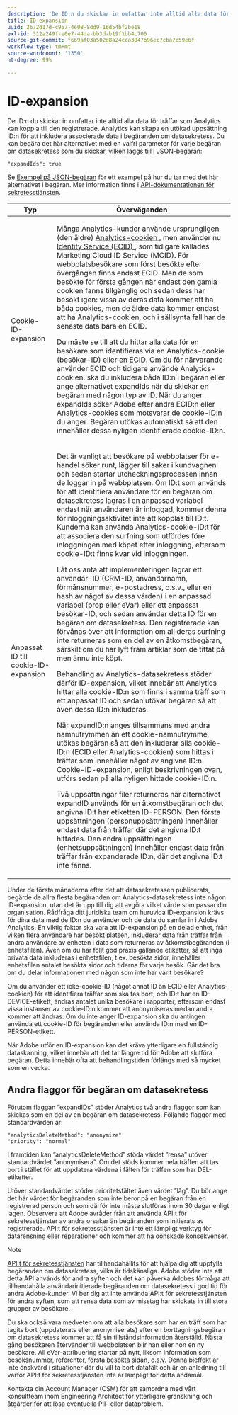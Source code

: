 ```yaml
---
description: 'De ID:n du skickar in omfattar inte alltid alla data för träffar som Analytics kan koppla till den registrerade. Analytics kan skapa en utökad uppsättning ID:n för att inkludera associerade data i begäranden om datasekretess. Du kan begära det här alternativet med en valfri parameter för varje begäran om datasekretess som du skickar, vilken läggs till i JSON-begäran '
title: ID-expansion
uuid: 2672d17d-c957-4e08-8dd9-16d54bf2be18
exl-id: 312a249f-e0e7-44da-bb3d-b19f1bb4c706
source-git-commit: f669af03a502d8a24cea3047b96ec7cba7c59e6f
workflow-type: tm+mt
source-wordcount: '1350'
ht-degree: 99%

---
```


# ID-expansion

De ID:n du skickar in omfattar inte alltid alla data för träffar som Analytics kan koppla till den registrerade. Analytics kan skapa en utökad uppsättning ID:n för att inkludera associerade data i begäranden om datasekretess. Du kan begära det här alternativet med en valfri parameter för varje begäran om datasekretess som du skickar, vilken läggs till i JSON-begäran:

```
"expandIds": true
```

Se [Exempel på JSON-begäran](/help/admin/c-data-governance/gdpr-submit-access-delete.md#sample-json-request) för ett exempel på hur du tar med det här alternativet i begäran. Mer information finns i [API-dokumentationen för sekretesstjänsten](https://www.adobe.io/apis/experienceplatform/gdpr.html).

<table id="table_A10CA8DC8C1643CF84A4DF30A6740D51"> 
 <thead> 
  <tr> 
   <th colname="col1" class="entry"> Typ </th> 
   <th colname="col2" class="entry"> Överväganden </th> 
  </tr> 
 </thead>
 <tbody> 
  <tr> 
   <td colname="col1"> <p>Cookie-ID-expansion </p> </td> 
   <td colname="col2"> <p>Många Analytics-kunder använde ursprungligen (den äldre) <a href="https://experienceleague.adobe.com/docs/core-services/interface/ec-cookies/cookies-privacy.html"> Analytics-cookien </a>, men använder nu <a href="https://experienceleague.adobe.com/docs/id-service/using/home.html"> Identity Service (ECID) </a>, som tidigare kallades Marketing Cloud ID Service (MCID). För webbplatsbesökare som först besökte efter övergången finns endast ECID. Men de som besökte för första gången när endast den gamla cookien fanns tillgänglig och sedan dess har besökt igen: vissa av deras data kommer att ha båda cookies, men de äldre data kommer endast att ha Analytics-cookien, och i sällsynta fall har de senaste data bara en ECID. </p> <p>Du måste se till att du hittar alla data för en besökare som identifieras via en Analytics-cookie (besökar-ID) eller en ECID. Om du för närvarande använder ECID och tidigare använde Analytics-cookien. ska du inkludera båda ID:n i begäran eller ange alternativet expandIds när du skickar en begäran med någon typ av ID. När du anger expandIds söker Adobe efter andra ECID:n eller Analytics-cookies som motsvarar de cookie-ID:n du anger. Begäran utökas automatiskt så att den innehåller dessa nyligen identifierade cookie-ID:n. </p> </td> 
  </tr> 
  <tr> 
   <td colname="col1"> <p>Anpassat ID till cookie-ID-expansion </p> </td> 
   <td colname="col2"> <p>Det är vanligt att besökare på webbplatser för e-handel söker runt, lägger till saker i kundvagnen och sedan startar utcheckningsprocessen innan de loggar in på webbplatsen. Om ID:t som används för att identifiera användare för en begäran om datasekretess lagras i en anpassad variabel endast när användaren är inloggad, kommer denna förinloggningsaktivitet inte att kopplas till ID:t. Kunderna kan använda Analytics-cookie-ID:t för att associera den surfning som utfördes före inloggningen med köpet efter inloggning, eftersom cookie-ID:t finns kvar vid inloggningen. </p> <p>Låt oss anta att implementeringen lagrar ett användar-ID (CRM-ID, användarnamn, förmånsnummer, e-postadress, o.s.v., eller en hash av något av dessa värden) i en anpassad variabel (prop eller eVar) eller ett anpassat besökar-ID, och sedan använder detta ID för en begäran om datasekretess. Den registrerade kan förvånas över att information om all deras surfning inte returneras som en del av en åtkomstbegäran, särskilt om du har lyft fram artiklar som de tittat på men ännu inte köpt. </p> <p>Behandling av Analytics-datasekretess stöder därför ID-expansion, vilket innebär att Analytics hittar alla cookie-ID:n som finns i samma träff som ett anpassat ID och sedan utökar begäran så att även dessa ID:n inkluderas. </p> <p>När expandID:n anges tillsammans med andra namnutrymmen än ett cookie-namnutrymme, utökas begäran så att den inkluderar alla cookie-ID:n (ECID eller Analytics-cookien) som hittas i träffar som innehåller något av angivna ID:n. Cookie-ID-expansion, enligt beskrivningen ovan, utförs sedan på alla nyligen hittade cookie-ID:n. </p> <p>Två uppsättningar filer returneras när alternativet expandID används för en åtkomstbegäran och det angivna ID:t har etiketten ID-PERSON. Den första uppsättningen (personuppsättningen) innehåller endast data från träffar där det angivna ID:t hittades. Den andra uppsättningen (enhetsuppsättningen) innehåller endast data från träffar från expanderade ID:n, där det angivna ID:t inte fanns. </p> </td> 
  </tr> 
 </tbody> 
</table>

Under de första månaderna efter det att datasekretessen publicerats, begärde de allra flesta begäranden om Analytics-datasekretess inte någon ID-expansion, utan det är upp till dig att avgöra vilket värde som passar din organisation. Rådfråga ditt juridiska team om huruvida ID-expansion krävs för dina data med de ID:n du använder och de data du samlar in i Adobe Analytics. En viktig faktor ska vara att ID-expansion på en delad enhet, från vilken flera användare har besökt platsen, inkluderar data från träffar från andra användare av enheten i data som returneras av åtkomstbegäranden (i enhetsfilen). Även om du har följt god praxis gällande etiketter, så att inga privata data inkluderas i enhetsfilen, t.ex. besökta sidor, innehåller enhetsfilen antalet besökta sidor och tiderna för varje besök. Går det bra om du delar informationen med någon som inte har varit besökare?

Om du använder ett icke-cookie-ID (något annat ID än ECID eller Analytics-cookien) för att identifiera träffar som ska tas bort, och ID:t har en ID-DEVICE-etikett, ändras antalet unika besökare i rapporter, eftersom endast vissa instanser av cookie-ID:n kommer att anonymiseras medan andra kommer att ändras. Om du inte anger ID-expansion ska du antingen använda ett cookie-ID för begäranden eller använda ID:n med en ID-PERSON-etikett.

När Adobe utför en ID-expansion kan det kräva ytterligare en fullständig dataskanning, vilket innebär att det tar längre tid för Adobe att slutföra begäran. Detta innebär ofta att behandlingstiden förlängs med så mycket som en vecka.

## Andra flaggor för begäran om datasekretess

Förutom flaggan ”expandIDs” stöder Analytics två andra flaggor som kan skickas som en del av en begäran om datasekretess. Följande flaggor med standardvärden är:

```
"analyticsDeleteMethod": "anonymize"
"priority": "normal"
```

I framtiden kan ”analyticsDeleteMethod” stöda värdet ”rensa” utöver standardvärdet ”anonymisera”. Om det stöds kommer hela träffen att tas bort i stället för att uppdatera värdena i fälten för träffen som har DEL-etiketter.

Utöver standardvärdet stöder prioritetsfältet även värdet ”låg”. Du bör ange det här värdet för begäranden som inte beror på en begäran från en registrerad person och som därför inte måste slutföras inom 30 dagar enligt lagen. Observera att Adobe avråder från att använda API:t för sekretesstjänster av andra orsaker än begäranden som initierats av registrerade. API:t för sekretesstjänsten är inte ett lämpligt verktyg för datarensning eller reparationer och kommer att ha oönskade konsekvenser.

>[!NOTE]
>
>[API:t för sekretesstjänsten](https://www.adobe.io/apis/experienceplatform/gdpr.html) har tillhandahållits för att hjälpa dig att uppfylla begäranden om datasekretess, vilka är tidskänsliga. Adobe stöder inte att detta API används för andra syften och det kan påverka Adobes förmåga att tillhandahålla användarinitierade begäranden om datasekretess i god tid för andra Adobe-kunder. Vi ber dig att inte använda API:t för sekretesstjänsten för andra syften, som att rensa data som av misstag har skickats in till stora grupper av besökare.

Du ska också vara medveten om att alla besökare som har en träff som har tagits bort (uppdaterats eller anonymiserats) efter en borttagningsbegäran om datasekretess kommer att få sin tillståndsinformation återställd. Nästa gång besökaren återvänder till webbplatsen blir han eller hon en ny besökare. All eVar-attribuering startar på nytt, liksom information som besöksnummer, referenter, första besökta sidan, o.s.v. Denna bieffekt är inte önskvärd i situationer där du vill ta bort datafält och är en anledning till varför API:t för sekretesstjänsten inte är lämpligt för detta ändamål.

Kontakta din Account Manager (CSM) för att samordna med vårt konsultteam inom Engineering Architect för ytterligare granskning och åtgärder för att lösa eventuella PII- eller dataproblem.
